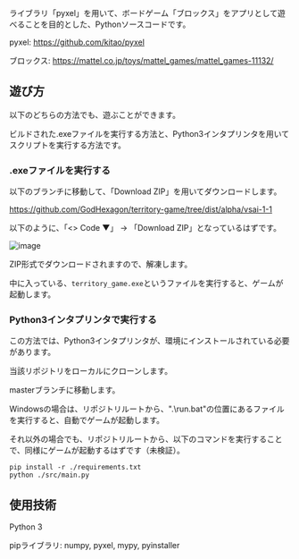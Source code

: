 ライブラリ「pyxel」を用いて、ボードゲーム「ブロックス」をアプリとして遊べることを目的とした、Pythonソースコードです。

pyxel: https://github.com/kitao/pyxel

ブロックス: https://mattel.co.jp/toys/mattel_games/mattel_games-11132/

## 遊び方

以下のどちらの方法でも、遊ぶことができます。

ビルドされた.exeファイルを実行する方法と、Python3インタプリンタを用いてスクリプトを実行する方法です。

### .exeファイルを実行する

以下のブランチに移動して、「Download ZIP」を用いてダウンロードします。

https://github.com/GodHexagon/territory-game/tree/dist/alpha/vsai-1-1

以下のように、「<> Code ▼」 -> 「Download ZIP」となっているはずです。

![image](https://github.com/user-attachments/assets/f815076d-25e4-4f16-942e-46c7011ef8a7)


ZIP形式でダウンロードされますので、解凍します。

中に入っている、`territory_game.exe`というファイルを実行すると、ゲームが起動します。

### Python3インタプリンタで実行する

この方法では、Python3インタプリンタが、環境にインストールされている必要があります。

当該リポジトリをローカルにクローンします。

masterブランチに移動します。

Windowsの場合は、リポジトリルートから、".\run.bat"の位置にあるファイルを実行すると、自動でゲームが起動します。

それ以外の場合でも、リポジトリルートから、以下のコマンドを実行することで、同様にゲームが起動するはずです（未検証）。

```
pip install -r ./requirements.txt
python ./src/main.py

```

## 使用技術

Python 3

pipライブラリ: numpy, pyxel, mypy, pyinstaller
